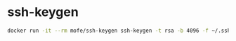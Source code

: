 # ssh-keygen
```bash
docker run -it --rm mofe/ssh-keygen ssh-keygen -t rsa -b 4096 -f ~/.ssh/id_rsa -P ""
```
